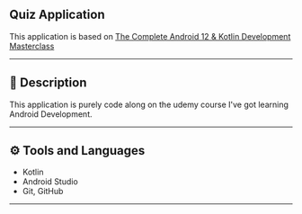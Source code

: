 ## Quiz Application

This application is based on [The Complete Android 12 & Kotlin Development Masterclass](https://www.udemy.com/course/android-kotlin-developer/)

---

## 📝 Description

This application is purely code along on the udemy course I've got learning Android Development.

---

## ⚙️ Tools and Languages

- Kotlin
- Android Studio
- Git, GitHub

---
